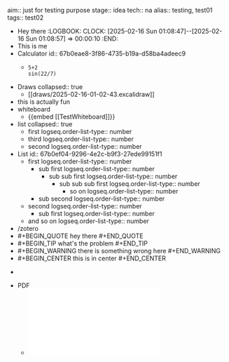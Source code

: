aim:: just for testing purpose
stage:: idea
tech:: na
alias:: testing, test01
tags:: test02

- Hey there
  :LOGBOOK:
  CLOCK: [2025-02-16 Sun 01:08:47]--[2025-02-16 Sun 01:08:57] =>  00:00:10
  :END:
- This is me
- Calculator
  id:: 67b0eae8-3f86-4735-b19a-d58ba4adeec9
	- ```calc
	  5+2
	  sin(22/7)
	  ```
- Draws
  collapsed:: true
	- [[draws/2025-02-16-01-02-43.excalidraw]]
- this is actually fun
- whiteboard
	- {{embed [[TestWhiteboard]]}}
- list
  collapsed:: true
	- first 
	  logseq.order-list-type:: number
	- third
	  logseq.order-list-type:: number
	- second
	  logseq.order-list-type:: number
- List
  id:: 67b0ef04-9296-4e2c-b9f3-27ede99151f1
	- first
	  logseq.order-list-type:: number
		- sub first
		  logseq.order-list-type:: number
			- sub sub first
			  logseq.order-list-type:: number
				- sub sub sub first
				  logseq.order-list-type:: number
					- so on
					  logseq.order-list-type:: number
		- sub second
		  logseq.order-list-type:: number
	- second
	  logseq.order-list-type:: number
		- sub first
		  logseq.order-list-type:: number
	- and so on
	  logseq.order-list-type:: number
- /zotero
- #+BEGIN_QUOTE
  hey there
  #+END_QUOTE
- #+BEGIN_TIP
  what's the problem
  #+END_TIP
- #+BEGIN_WARNING
  there is something wrong here
  #+END_WARNING
- #+BEGIN_CENTER
  this is in center
  #+END_CENTER
- ``` 
  
  
  ```
- PDF
	- ![_20_Resume_Saptarshi_Bhosale_11_02_2025_Cognizant.pdf](../assets/_20_Resume_Saptarshi_Bhosale_11_02_2025_Cognizant_1739649731722_0.pdf)